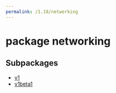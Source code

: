 ```yaml
---
permalink: /1.18/networking
---
```


# package networking



## Subpackages

* [v1](networking-v1.md)
* [v1beta1](networking-v1beta1.md)